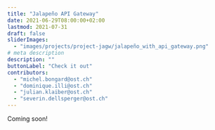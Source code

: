 ```yaml
---
title: "Jalapeño API Gateway"
date: 2021-06-29T08:00:00+02:00
lastmod: 2021-07-31
draft: false
sliderImages:
  - "images/projects/project-jagw/jalapeño_with_api_gateway.png"
# meta description
description: ""
buttonLabel: "Check it out"
contributors:
  - "michel.bongard@ost.ch"
  - "dominique.illi@ost.ch"
  - "julian.klaiber@ost.ch"
  - "severin.dellsperger@ost.ch"
---
```


Coming soon!